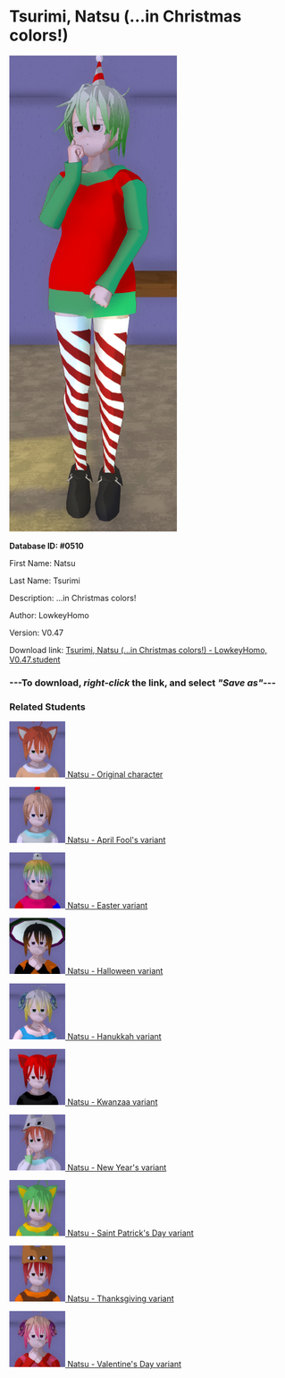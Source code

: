 # Tsurimi, Natsu (...in Christmas colors!)

<img src="Files/Images/Tsurimi, Natsu (...in Christmas colors!).png" title="Tsurimi, Natsu (...in Christmas colors!) - LowkeyHomo, V0.47">

**Database ID: #0510**

First Name: Natsu

Last Name: Tsurimi

Description: ...in Christmas colors!

Author: LowkeyHomo

Version: V0.47

Download link: <a href="https://raw.githubusercontent.com/Arbiter1223/Daigaku-Gurashi-Custom-Students/master/Files/Studen%20Files/Tsurimi%2C%20Natsu%20(...in%20Christmas%20colors!)%20-%20LowkeyHomo%2C%20V0.47.student">Tsurimi, Natsu (...in Christmas colors!) - LowkeyHomo, V0.47.student</a>

### ---**To download, _right-click_ the link, and select _"Save as"_**---

### Related Students

<a href="Tsurimi, Natsu (A shy and friendly kuudere).md"><img src="Files/Thumbs/Tsurimi, Natsu (A shy and friendly kuudere).png" height="100" width="100" title="Tsurimi, Natsu (A shy and friendly kuudere) - LowkeyHomo, V0.47"></a><a href="Tsurimi, Natsu (A shy and friendly kuudere).md"> Natsu - Original character</a>

<a href="Tsurimi, Natsu (...in April Fool's colors!).md"><img src="Files/Thumbs/Tsurimi, Natsu (...in April Fool's colors!).png" height="100" width="100" title="Tsurimi, Natsu (...in April Fool's colors!) - LowkeyHomo, V0.47"></a><a href="Tsurimi, Natsu (...in April Fool's colors!).md"> Natsu - April Fool's variant</a>

<a href="Tsurimi, Natsu (...in Easter colors!).md"><img src="Files/Thumbs/Tsurimi, Natsu (...in Easter colors!).png" height="100" width="100" title="Tsurimi, Natsu (...in Easter colors!) - LowkeyHomo, V0.47"></a><a href="Tsurimi, Natsu (...in Easter colors!).md"> Natsu - Easter variant</a>

<a href="Tsurimi, Natsu (...in Halloween colors!).md"><img src="Files/Thumbs/Tsurimi, Natsu (...in Halloween colors!).png" height="100" width="100" title="Tsurimi, Natsu (...in Halloween colors!) - LowkeyHomo, V0.47"></a><a href="Tsurimi, Natsu (...in Halloween colors!).md"> Natsu - Halloween variant</a>

<a href="Tsurimi, Natsu (...in Hanukkah colors!).md"><img src="Files/Thumbs/Tsurimi, Natsu (...in Hanukkah colors!).png" height="100" width="100" title="Tsurimi, Natsu (...in Hanukkah colors!) - LowkeyHomo, V0.47"></a><a href="Tsurimi, Natsu (...in Hanukkah colors!).md"> Natsu - Hanukkah variant</a>

<a href="Tsurimi, Natsu (...in Kwanzaa colors!).md"><img src="Files/Thumbs/Tsurimi, Natsu (...in Kwanzaa colors!).png" height="100" width="100" title="Tsurimi, Natsu (...in Kwanzaa colors!) - LowkeyHomo, V0.47"></a><a href="Tsurimi, Natsu (...in Kwanzaa colors!).md"> Natsu - Kwanzaa variant</a>

<a href="Tsurimi, Natsu (...in New Year's colors!).md"><img src="Files/Thumbs/Tsurimi, Natsu (...in New Year's colors!).png" height="100" width="100" title="Tsurimi, Natsu (...in New Year's colors!) - LowkeyHomo, V0.47"></a><a href="Tsurimi, Natsu (...in New Year's colors!).md"> Natsu - New Year's variant</a>

<a href="Tsurimi, Natsu (...in Saint Patrick's Day colors!).md"><img src="Files/Thumbs/Tsurimi, Natsu (...in Saint Patrick's Day colors!).png" height="100" width="100" title="Tsurimi, Natsu (...in Saint Patrick's Day colors!) - LowkeyHomo, V0.47"></a><a href="Tsurimi, Natsu (...in Saint Patrick's Day colors!).md"> Natsu - Saint Patrick's Day variant</a>

<a href="Tsurimi, Natsu (...in Thanksgiving colors!).md"><img src="Files/Thumbs/Tsurimi, Natsu (...in Thanksgiving colors!).png" height="100" width="100" title="Tsurimi, Natsu (...in Thanksgiving colors!) - LowkeyHomo, V0.47"></a><a href="Tsurimi, Natsu (...in Thanksgiving colors!).md"> Natsu - Thanksgiving variant</a>

<a href="Tsurimi, Natsu (...in Valentine's Day colors!).md"><img src="Files/Thumbs/Tsurimi, Natsu (...in Valentine's Day colors!).png" height="100" width="100" title="Tsurimi, Natsu (...in Valentine's Day colors!) - LowkeyHomo, V0.47"></a><a href="Tsurimi, Natsu (...in Valentine's Day colors!).md"> Natsu - Valentine's Day variant</a>

